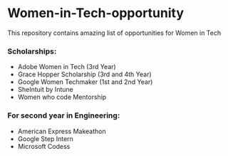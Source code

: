 # Women-in-Tech-opportunity
  This repository contains amazing list of opportunities for Women in Tech

### Scholarships:
- Adobe Women in Tech (3rd Year)
- Grace Hopper Scholarship (3rd and 4th Year)
- Google Women Techmaker (1st and 2nd Year)
- SheIntuit by Intune
- Women who code Mentorship

### For second year in Engineering:
- American Express Makeathon
- Google Step Intern
- Microsoft Codess
